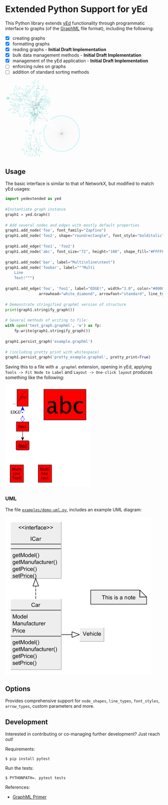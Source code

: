 # Extended Python Support for yEd 

This Python library extends [yEd](http://www.yworks.com/en/products_yed_about.html) functionality through programmatic interface to graphs (of the [GraphML](http://graphml.graphdrawingraph1.org/) file format), including the following:
- [x] creating graphs
- [x] formatting graphs
- [x] reading graphs  - **Initial Draft Implementation**
- [x] bulk data management methods  - **Initial Draft Implementation**
- [x] management of the yEd application - **Initial Draft Implementation**
- [ ] enforcing rules on graphs
- [ ] addition of standard sorting methods

![image](images/graph.gif)




## Usage
The basic interface is similar to that of NetworkX, but modified to match yEd usages:

```python
import yedextended as yed

#Instantiate graph instance
graph1 = yed.Graph()

# Add several nodes and edges with mostly default properties
graph1.add_node('foo', font_family="Zapfino")
graph1.add_node('foo2', shape="roundrectangle", font_style="bolditalic", underlined_text="true")

graph1.add_edge('foo1', 'foo2')
graph1.add_node('abc', font_size="72", height="100", shape_fill="#FFFFFF")

graph1.add_node('bar', label="Multi\nline\ntext")
graph1.add_node('foobar', label="""Multi
    Line
    Text!""")

graph1.add_edge('foo', 'foo1', label="EDGE!", width="3.0", color="#0000FF", 
               arrowhead="white_diamond", arrowfoot="standard", line_type="dotted")

# Demonstrate stringified graphml version of structure
print(graph1.stringify_graph())

# Several methods of writing to file:
with open('test_graph.graphml', 'w') as fp:
    fp.write(graph1.stringify_graph())  

graph1.persist_graph('example.graphml')

# (including pretty print with whitespace)
graph1.persist_graph('pretty_example.graphml', pretty_print=True)

```

Saving this to a file with a ``.graphml`` extension, opening in yEd, applying  ``Tools -> Fit Node to Label`` and ``Layout -> One-click layout`` produces something like the following:

![SIMPLE GRAPH](images/example.png)


### UML
The file [``examples/demo-uml.py``](./examples/demo-uml.py), includes an example UML diagram:

![UML DIAGRAM](images/example-UML.png)

## Options

Provides comprehensive support for ``node_shapes``, ``line_types``, ``font_styles``, ``arrow_types``, custom parameters and more.

## Development

Interested in contributing or co-managing further development?  Just reach out!

Requirements:

    $ pip install pytest

Run the tests:

    $ PYTHONPATH=. pytest tests

References: 

+ [GraphML Primer](http://graphml.graphdrawingraph1.org/primer/graphml-primer.html)
